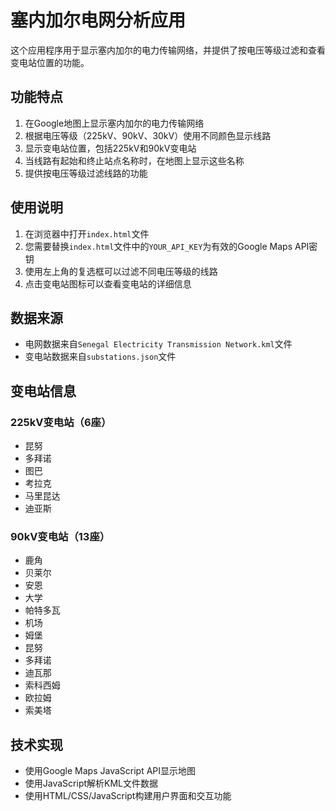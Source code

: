 # 塞内加尔电网分析应用

这个应用程序用于显示塞内加尔的电力传输网络，并提供了按电压等级过滤和查看变电站位置的功能。

## 功能特点

1. 在Google地图上显示塞内加尔的电力传输网络
2. 根据电压等级（225kV、90kV、30kV）使用不同颜色显示线路
3. 显示变电站位置，包括225kV和90kV变电站
4. 当线路有起始和终止站点名称时，在地图上显示这些名称
5. 提供按电压等级过滤线路的功能

## 使用说明

1. 在浏览器中打开`index.html`文件
2. 您需要替换`index.html`文件中的`YOUR_API_KEY`为有效的Google Maps API密钥
3. 使用左上角的复选框可以过滤不同电压等级的线路
4. 点击变电站图标可以查看变电站的详细信息

## 数据来源

- 电网数据来自`Senegal Electricity Transmission Network.kml`文件
- 变电站数据来自`substations.json`文件

## 变电站信息

### 225kV变电站（6座）
- 昆努
- 多拜诺
- 图巴
- 考拉克
- 马里昆达
- 迪亚斯

### 90kV变电站（13座）
- 鹿角
- 贝莱尔
- 安恩
- 大学
- 帕特多瓦
- 机场
- 姆堡
- 昆努
- 多拜诺
- 迪瓦那
- 索科西姆
- 欧拉姆
- 索美塔

## 技术实现

- 使用Google Maps JavaScript API显示地图
- 使用JavaScript解析KML文件数据
- 使用HTML/CSS/JavaScript构建用户界面和交互功能 